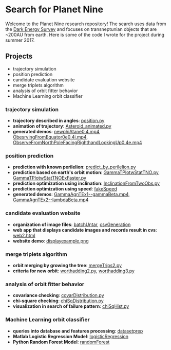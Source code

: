 # Search for Planet Nine
  Welcome to the Planet Nine research repository! The search uses data from the [Dark Energy Survey](https://www.darkenergysurvey.org/) and focuses on transneptunian objects that are ~200AU from earth. Here is some of the code I wrote for the project during summer 2017.
  
## Projects
- trajectory simulation
- position prediction
- candidate evaluation website
- merge triplets algorithm
- analysis of orbit fitter behavior
- Machine Learning orbit classifier

### trajectory simulation
- __trajectory described in angles__: [position.py](position.py)
- __animation of trajectory__: [Asteroid_animated.py](Asteroid_animated.py)
- __generated demos__: [newphiAtane0.4.mp4](newphiAtane0.4.mp4), [ObesrvingFromEquator0e0.4i.mp4](ObesrvingFromEquator0e0.4i.mp4), [ObserveFromNorthPoleFacingRighthandLookingUp0.4e.mp4](ObserveFromNorthPoleFacingRighthandLookingUp0.4e.mp4)
                   
### position prediction
- __prediction with known perilelion__: [predict_by_perilelion.py](predict_by_perilelion.py)
- __prediction based on earth's orbit motion__: [GammaTPlotwStatTNO.py](GammaTPlotwStatTNO.py), [GammaTPlotwStatTNOExFaster.py](GammaTPlotwStatTNOExFaster.py)
- __prediction optimization using inclination__: [InclinationFromTwoObs.py](InclinationFromTwoObs.py)
- __prediction optimization using speed__: [fakeSpeed](speedChange/fakeSpeed)
- __generated demos__: [GammaAgnTEx1--gammaBeta.mp4](GammaAgnTEx1--gammaBeta.mp4), [GammaAgnTEx2--lambdaBeta.mp4](GammaAgnTEx2--lambdaBeta.mp4)

### candidate evaluation website
- __organization of image files__: [batchUntar](linuxScripts/batchUntar), [csvGeneration](linuxScripts/csvGeneration)
- __web app that displays candidate images and records result in cvs__: [web2.html](Website/web2.html)
- __website demo__: [displayexample.png](Website/displayexample.png)

### merge triplets algorithm
- __orbit merging by growing the tree__: [mergeTrips2.py](mergeTriplets/mergeTrips2.py)
- __criteria for new orbit__: [worthadding2.py](mergeTriplets/worthadding2.py), [worthadding3.py](mergeTriplets/worthadding3.py)

### analysis of orbit fitter behavior
- __covariance checking__: [covarDistribution.py](covarCheck/covarDistribution.py)
- __chi-square checking__: [chiSqDistribution.py](chisquareCheck/chiSqDistribution.py)
- __visualization in search of failure pattern__: [chiSqHist.py](chisquareCheck/chiSqHist.py)

### Machine Learning orbit classifier
- __queries into database and features processing__: [datasetprep](ML/datasetprep)
- __Matlab Logistic Regression Model__: [logisticRegression](ML/logisticRegression)
- __Python Random Forest Model__: [randomForest](ML/randomForest)
